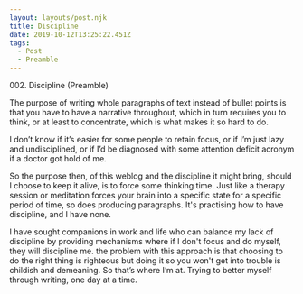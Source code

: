 ```yaml
---
layout: layouts/post.njk
title: Discipline
date: 2019-10-12T13:25:22.451Z
tags:
  - Post
  - Preamble
---
```

<p class="subtitle"> 002. Discipline (Preamble)</p>
The purpose of writing whole paragraphs of text instead of bullet points is that you have to have a narrative throughout, which in turn requires you to think, or at least to concentrate, which is what makes it so hard to do.

I don’t know if it’s easier for some people to retain focus, or if I’m just lazy and undisciplined, or if I’d be diagnosed with some attention deficit acronym if a doctor got hold of me.

So the purpose then, of this weblog and the discipline it might bring, should I choose to keep it alive, is to force some thinking time. Just like a therapy session or meditation forces your brain into a specific state for a specific period of time, so does producing paragraphs. It's practising how to have discipline, and I have none.

I have sought companions in work and life who can balance my lack of discipline by providing mechanisms where if I don't focus and do myself, they will discipline me. the problem with this approach is that choosing to do the right thing is righteous but doing it so you won't get into trouble is childish and demeaning. So that’s where I’m at. Trying to better myself through writing, one day at a time.


